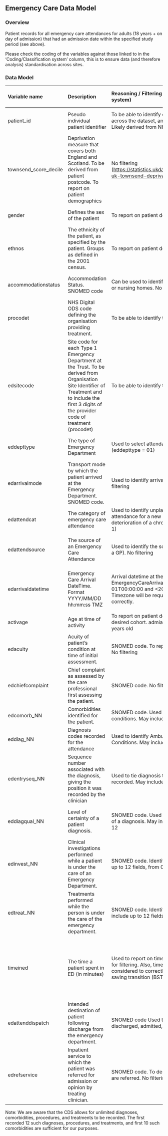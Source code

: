## Emergency Care Data Model

### Overview
Patient records for all emergency care attendances for adults (18 years + on day of admission) that had an admission date within the specified study period (see above).

Please check the coding of the variables against those linked to in the ‘Coding/Classification system’ column, this is to ensure data (and therefore analysis) standardisation across sites.

### Data Model

|Variable name|Description|Reasoning / Filtering (see Coding / Classification system)|Format / Coding / Classification system|
|:----|:----|:----|:----|
|patient_id|Pseudo individual patient identifier|To be able to identify different/the same patient across the dataset, and to identify re-admissions. Likely derived from NHS Number / CHI. No filtering|A unique identifier for each individual patient across the dataset|
|townsend_score_decile|Deprivation measure that covers both England and Scotland. To be derived from patient postcode. To report on patient demographics | No filtering (https://statistics.ukdataservice.ac.uk/dataset/2011-uk-townsend-deprivation-scores)|Derived from [NHS Data Model POSTCODE OF USUAL ADDRESS](https://www.datadictionary.nhs.uk/data_elements/postcode_of_usual_address.html)|
|gender|Defines the sex of the patient|To report on patient demographics. No filtering|[NHS Data Model PERSON STATED GENDER CODE](https://www.datadictionary.nhs.uk/data_elements/person_stated_gender_code.html)|
|ethnos|The ethnicity of the patient, as specified by the patient. Groups as defined in the 2001 census.|To report on patient demographics. No filtering|[NHS Data Model ETHNIC CATEGORY](https://www.datadictionary.nhs.uk/data_elements/ethnic_category.html)|
|accommodationstatus|Accommodation Status. SNOMED code|Can be used to identify patient who live in residential or nursing homes. No filtering|[NHS Data Model ACCOMMODATION STATUS (SNOMED CT)](https://www.datadictionary.nhs.uk/data_elements/accommodation_status__snomed_ct_.html)|
|procodet|NHS Digital ODS code defining the organisation providing treatment.|To be able to identify the trust of the admission|[NHS Data Model ORGANISATION IDENTIFIER (CODE OF PROVIDER)](https://www.datadictionary.nhs.uk/data_elements/organisation_identifier__code_of_provider_.html)|
|edsitecode|Site code for each Type 1 Emergency Department at the Trust. To be derived from Organisation Site Identifier of Treatment and to include the first 3 digits of the provider code of treatment (procodet)|To be able to identify the site of the admission|[Derived from NHS Data Model ORGANISATION SITE IDENTIFIER (OF TREATMENT)](https://www.datadictionary.nhs.uk/data_elements/organisation_site_identifier__of_treatment_.html)|
|eddepttype|The type of Emergency Department|Used to select attendances at type 1 EDs. (eddepttype = 01)|[NHS Data Model EMERGENCY CARE DEPARTMENT TYPE](https://www.datadictionary.nhs.uk/data_elements/emergency_care_department_type.html)|
|edarrivalmode|Transport mode by which the patient arrived at the Emergency Department. SNOMED code.|Used to identify arrival by ambulance, etc. No filtering|[NHS Data Model EMERGENCY CARE ARRIVAL MODE (SNOMED CT)](https://www.datadictionary.nhs.uk/data_elements/emergency_care_arrival_mode__snomed_ct_.html)|
|edattendcat|The category of emergency care attendance|Used to identify unplanned first emergency care attendance for a new clinical condition (or deterioration of a chronic condition). (edattendcat = 1)|[NHS Data Model EMERGENCY CARE ATTENDANCE CATEGORY](https://www.datadictionary.nhs.uk/data_elements/emergency_care_attendance_category.html)|
|edattendsource|The source of an Emergency Care Attendance|Used to identify the source of an attendance (e.g. via a GP). No filtering|[NHS Data Model EMERGENCY CARE ATTENDANCE SOURCE (SNOMED CT)](https://www.datadictionary.nhs.uk/data_elements/emergency_care_attendance_source__snomed_ct_.html)|
|edarrivaldatetime|Emergency Care Arrival DateTime. Format YYYY/MM/DD hh:mm:ss TMZ|Arrival datetime at the emergency department. EmergencyCareArrivalDate >=2021-11-01T00:00:00 and <2022-10-31T23:59:59. Timezone will be required to derive time in ED correctly.|[Derived from NHS Data Model EMERGENCY CARE ARRIVAL DATE](https://www.datadictionary.nhs.uk/data_elements/emergency_care_arrival_date.html) and [NHS Data Model EMERGENCY CARE ARRIVAL TIME](https://www.datadictionary.nhs.uk/data_elements/emergency_care_arrival_time.html)|
|activage| Age at time of activity|To report on patient demographics and to limit to desired cohort. admiage equals or is greater than 18 years old|[NHS Data Model AGE AT CDS ACTIVITY DATE](https://www.datadictionary.nhs.uk/data_elements/age_at_cds_activity_date.html)|
|edacuity|Acuity of patient’s condition at time of initial assessment.| SNOMED code. To report on patient demographics. No filtering|[NHS Data Model EMERGENCY CARE ACUITY (SNOMED CT)](https://www.datadictionary.nhs.uk/data_elements/emergency_care_acuity__snomed_ct_.html)|
|edchiefcomplaint|Chief complaint as assessed by the care professional first assessing the patient.|SNOMED code. No filtering|[NHS Data Model EMERGENCY CARE CHIEF COMPLAINT (SNOMED CT)](https://www.datadictionary.nhs.uk/data_elements/emergency_care_chief_complaint__snomed_ct_.html)|
|edcomorb_NN|Comorbidities identified for the patient. | SNOMED code. Used to identify comorbid conditions. May include up to 10 fields, from 01-10 |[NHS Data Model COMORBIDITY (SNOMED CT)](https://www.datadictionary.nhs.uk/data_elements/comorbidity__snomed_ct_.html)|
|eddiag_NN|Diagnosis codes recorded for the attendance|Used to identify Ambulatory Care Sensitive Conditions. May include up to 12 fields, from 01-12|[NHS Data Model EMERGENCY CARE DIAGNOSIS (SNOMED CT)](https://www.datadictionary.nhs.uk/data_elements/emergency_care_diagnosis__snomed_ct_.html)|
|edentryseq_NN|Sequence number associated with the diagnosis, giving the position it was recorded by the clinician|Used to tie diagnosis to the position they were recorded. May include up to 2 fields, from 01-12|[NHS Data Model CODED CLINICAL ENTRY SEQUENCE NUMBER](https://www.datadictionary.nhs.uk/data_elements/coded_clinical_entry_sequence_number.html)|
|eddiagqual_NN|Level of certainty of a patient diagnosis.| SNOMED code. Used to identify the level of certainty of a diagnosis. May include up to 12 fields, from 01-12|[NHS Data Model EMERGENCY CARE DIAGNOSIS QUALIFIER (SNOMED CT)](https://www.datadictionary.nhs.uk/data_elements/emergency_care_diagnosis_qualifier__snomed_ct_.html)|
|edinvest_NN|Clinical investigations performed while a patient is under the care of an Emergency Department. |SNOMED code. Identify investigations. May include up to 12 fields, from 01-12|[NHS Data Model EMERGENCY CARE CLINICAL INVESTIGATION (SNOMED CT)](https://www.datadictionary.nhs.uk/data_elements/emergency_care_clinical_investigation__snomed_ct_.html)|
|edtreat_NN|Treatments performed while the person is under the care of the emergency department.| SNOMED code. Identify treatments/procedures. May include up to 12 fields, from 01-12. |[NHS Data Model EMERGENCY CARE PROCEDURE (SNOMED CT)](https://www.datadictionary.nhs.uk/data_elements/emergency_care_procedure__snomed_ct_.html)|
|timeined|The time a patient spent in ED (in minutes)|Used to report on time in ED. See edarrivaldatetime for filtering. Also, timezone will need to be considered to correctly derive field around daylight saving transition (BST/GMT)|Derived from [NHS Data Model EMERGENCY CARE DEPARTURE DATE](https://www.datadictionary.nhs.uk/data_elements/emergency_care_departure_date.html) and [NHS Data Model EMERGENCY CARE DEPARTURE TIME](https://www.datadictionary.nhs.uk/data_elements/emergency_care_departure_time.html) and edarrivaldatetime
|edattenddispatch|Intended destination of patient following discharge from the emergency department.|SNOMED code Used to identify patients who are discharged, admitted, died, etc. No filtering|[NHS Data Model EMERGENCY CARE DISCHARGE DESTINATION (SNOMED CT)](https://www.datadictionary.nhs.uk/data_elements/emergency_care_discharge_destination__snomed_ct_.html)|
|edrefservice|Inpatient service to which the patient was referred for admission or opinion by treating clinician.|SNOMED code. To describe where admitted patients are referred. No filtering|[NHS Data Model REFERRED TO SERVICE (SNOMED CT)](https://www.datadictionary.nhs.uk/data_elements/referred_to_service__snomed_ct_.html)|


Note: We are aware that the CDS allows for unlimited diagnoses, comorbidities, procedures, and treatments to be recorded. The first recorded 12 such diagnoses, procedures, and treatments,  and first 10 such comorbidities are sufficient for our purposes.
